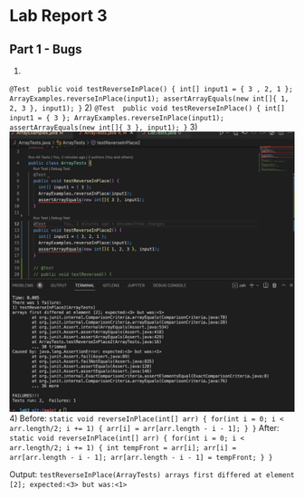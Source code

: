 # Lab Report 3

## Part 1 - Bugs

1) 
`@Test 
	public void testReverseInPlace() {
    int[] input1 = { 3 , 2, 1 };
    ArrayExamples.reverseInPlace(input1);
    assertArrayEquals(new int[]{ 1, 2, 3 }, input1);
	}`
2) `@Test 
	public void testReverseInPlace() {
    int[] input1 = { 3 };
    ArrayExamples.reverseInPlace(input1);
    assertArrayEquals(new int[]{ 3 }, input1);
	}`
3) ![Output](images/OutputLab3.png)
4) Before: `static void reverseInPlace(int[] arr) {
    for(int i = 0; i < arr.length/2; i += 1) {
      arr[i] = arr[arr.length - i - 1];
    }
  }`
After: `  static void reverseInPlace(int[] arr) {
    for(int i = 0; i < arr.length/2; i += 1) {
      int tempFront = arr[i];
      arr[i] = arr[arr.length - i - 1];
      arr[arr.length - i - 1] = tempFront;
    }
  }`

Output: `testReverseInPlace(ArrayTests)
arrays first differed at element [2]; expected:<3> but was:<1>`

